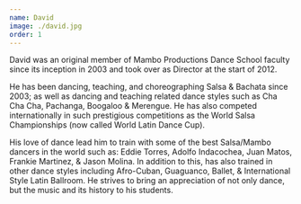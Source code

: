 ```yaml
---
name: David
image: ./david.jpg
order: 1
---
```

David was an original member of Mambo Productions Dance School faculty since its inception in 2003 and took over as Director at the start of 2012.

He has been dancing, teaching, and choreographing Salsa & Bachata since 2003; as well as dancing and teaching related dance styles such as Cha Cha Cha, Pachanga, Boogaloo & Merengue. He has also competed internationally in such prestigious competitions as the World Salsa Championships (now called World Latin Dance Cup).

His love of dance lead him to train with some of the best Salsa/Mambo dancers in the world such as: Eddie Torres, Adolfo Indacochea, Juan Matos, Frankie Martinez, & Jason Molina. In addition to this, has also trained in other dance styles including Afro-Cuban, Guaguanco, Ballet, & International Style Latin Ballroom. He strives to bring an appreciation of not only dance, but the music and its history to his students.
